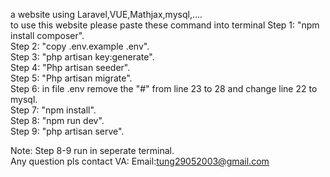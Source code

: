 a website using Laravel,VUE,Mathjax,mysql,....  
to use this website please paste these command into terminal
Step 1: "npm install composer".  
Step 2: "copy .env.example .env".  
Step 3: "php artisan key:generate".  
Step 4: "Php artisan seeder".  
Step 5: "Php artisan migrate".  
Step 6: in file .env remove the "#" from line 23 to 28 and change line 22 to mysql.  
Step 7: "npm install".  
Step 8: "npm run dev".  
Step 9: "php artisan serve".  

Note: Step 8-9 run in seperate terminal.  
Any question pls contact VA:
Email:tung29052003@gmail.com


